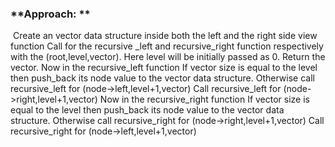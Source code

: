 ### **Approach: **
​
Create an vector data structure inside both the left and the right side view function
Call for the recursive _left and recursive_right function respectively with the (root,level,vector). Here level will be initially passed as 0.
Return the vector.
Now in the recursive_left function
If vector size is equal to the level then push_back its node value to the vector data structure.
Otherwise call recursive_left for (node->left,level+1,vector)
Call recursive_left for (node->right,level+1,vector)
Now in the recursive_right function
If vector size is equal to the level then push_back its node value to the vector data structure.
Otherwise call recursive_right for (node->right,level+1,vector)
Call recursive_right for (node->left,level+1,vector)